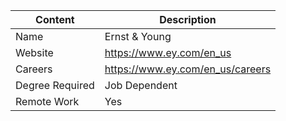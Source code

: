 | Content| Description |
| ------------- | ------------- |
| Name | Ernst & Young  |
| Website | https://www.ey.com/en_us|
|Careers | https://www.ey.com/en_us/careers |
| Degree Required | Job Dependent |
|Remote Work | Yes |

